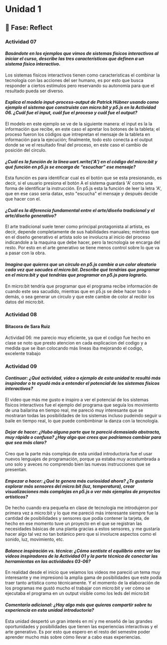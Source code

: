# Unidad 1

## 🤔 Fase: Reflect

### Actividad 07

#### _Basándote en los ejemplos que vimos de sistemas físicos interactivos al iniciar el curso, describe las tres características que definen a un sistema físico interactivo._

Los sistemas fisícos interactivos tienen como caracteristicas el combinar la tecnología con las acciones del ser humano, es por esto que busca responder a ciertos estímulos pero reservando su autonomía para que el resultado pueda ser diverso. 

#### _Explica el modelo input-process-output de Patrick Hübner usando como ejemplo el sistema que construiste con micro:bit y p5.js en la Actividad 06. ¿Cuál fue el input, cuál fue el proceso y cuál fue el output?_

El modelo en este ejemplo se ve de la siguiente manera: el input es la la información que recibe, en este caso el apretar los botones de la tableta; el proceso fueron los códigos que intrepretan el mensaje de la tableta en información para la ejecución; finalmente, todo esto conecta a el output donde se ve el resultado final del proceso, en este caso el cambio de posición del circulo.

#### _¿Cuál es la función de la línea uart.write('A') en el código del micro:bit y qué función en p5.js se encarga de “escuchar” ese mensaje?_

Esta función es para identificar cual es el botón que se esta presionando, es decir, si el usuario presiona el botón A el sistema guardará 'A' como una forma de identificar la instrucción. En p5.js esta la función de leer la letra 'A', que en ese caso seria datax, esto "escucha" el mensaje y después decide que hacer con el.

#### _¿Cuál es la diferencia fundamental entre el arte/diseño tradicional y el arte/diseño generativo?_

El arte tradicional suele tener como principal protagonista al artista, es decir, depende completamente de sus habilidades manuales; mientras que en el diseño generativo el artista solo se involucra al inicio del proceso indicandole a la maquina que debe hacer, pero la tecnología se encarga del resto. Por esto en el arte generativo se tiene menos control sobre lo que va a pasar con la obra.

#### _Imagina que quieres que un círculo en p5.js cambie a un color aleatorio cada vez que sacudes el micro:bit. Describe qué tendrías que programar en el micro:bit y qué tendrías que programar en p5.js para lograrlo._

En micro:bit tendría que programar que el programa recibe información de cuando este sea sacudido, mientras que en p5.js se debe hacer todo o demás, o sea generar un circulo y que este cambie de color al recibir los datos del micro:bit.

###   Actividad 08 

#### Bitacora de Sara Ruiz

Actividad 06: me parecio muy eficiente, ya que el codigo fue hecho en clase se noto que presto atencion en cada explicacion del codigo y a medida que se iban colocando más lineas iba mejorando el codigo, excelente trabajo

### Actividad 09

#### _Continuar: ¿Qué actividad, video o ejemplo de esta unidad te resultó más inspirador o te ayudó más a entender el potencial de los sistemas físicos interactivos?_

El video que más me gusto e inspiro a ver el potencial de los sistemas físicos interactivos fue el ejemplo del programa que seguía los movimiento de una bailarina en tiempo real, me pareció muy interesante que se mostraran todas las posibilidades de los sistemas incluso pudeindo seguir u baile en tiempo real, lo que puede combimbinar la danza con la tecnología.

#### _Dejar de hacer: ¿Hubo alguna parte que te pareció demasiado abstracta, muy rápida o confusa? ¿Hay algo que crees que podríamos cambiar para que sea más claro?_

Creo que la parte más compleja de esta unidad introductoria fue el usar nuevos lenguajes de programación, porque ya estaba muy acostumbrada a uno solo y aveces no comprendo bien las nuevas instrucciones que se presentan.

#### _Empezar a hacer: ¿Qué te genera más curiosidad ahora? ¿Te gustaría explorar más sensores del micro:bit (luz, temperatura), crear visualizaciones más complejas en p5.js o ver más ejemplos de proyectos artísticos?_

De hecho cuando era pequeña en clase de tecnología me introdujeron por primera vez a micro:bit y lo que me pareció más interesante siempre fue la cantidad de posibilidades y sensores que podía contener la tarjeta, de hecho en ese momento tuve un proyecto en el que se registran las necesidades básicas de una planta gracias a estos sensores, y me gustaría hacer algo tal vez no tan botánico pero que si involucre aspectos como el sonido, luz, movimiento, etc.

#### _Balance inspiración vs. técnica: ¿Cómo sentiste el equilibrio entre ver los videos inspiradores de la Actividad 01 y la parte técnica de conectar las herramientas en las actividades 03-06?_

En realidad desde el inicio que veíamos los videos me pareció un tema muy interesante y me impresionó la amplia gama de posibilidades que este podía traer tanto artística como técnicamente. Y el momento de la elaboración de los programas me gustó mucho el trabajar con micro:bit y ver cómo se ejecutaba el programa en un output visible como los leds del micro:bit

#### _Comentario adicional: ¿Hay algo más que quieras compartir sobre tu experiencia en esta unidad introductoria?_

Esta unidad despertó un gran interés en mí y me enseñó de las grandes oportunidades y posibilidades que tienen las experiencias interactivas y el arte generativo. Es por esto que espero en el resto del semestre poder aprender mucho más sobre cómo llevar a cabo esas experiencias.
